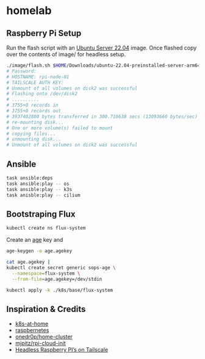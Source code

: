 # homelab

## Raspberry Pi Setup
Run the flash script with an [Ubuntu Server 22.04](https://ubuntu.com/download/raspberry-pi) image. Once flashed copy over the contents of image/ for headless setup.

```sh
./image/flash.sh $HOME/Downloads/ubuntu-22.04-preinstalled-server-arm64+raspi.img
# Password:
# HOSTNAME: rpi-node-01
# TAILSCALE AUTH KEY:
# Unmount of all volumes on disk2 was successful
# Flashing onto /dev/disk2
# ..........
# 3755+0 records in
# 3755+0 records out
# 3937402880 bytes transferred in 300.710638 secs (13093660 bytes/sec)
# re-mounting disk...
# One or more volume(s) failed to mount
# copying files...
# unmounting disk...
# Unmount of all volumes on disk2 was successful
```

## Ansible

```sh
task ansible:deps
task ansible:play -- os
task ansible:play -- k3s
task anisble:play -- cilium
```

## Bootstraping Flux

```sh
kubectl create ns flux-system
```

Create an [age](https://age-encryption.org) key and
```sh
age-keygen -o age.agekey

cat age.agekey |
kubectl create secret generic sops-age \
  --namespace=flux-system \
  --from-file=age.agekey=/dev/stdin
```

```sh
kubectl apply -k ./k8s/base/flux-system
```

## Inspiration & Credits
* [k8s-at-home](https://github.com/k8s-at-home)
* [raspbernetes](https://github.com/raspbernetes)
* [onedr0p/home-cluster](https://github.com/onedr0p/home-cluster)
* [mjpitz/rpi-cloud-init](https://github.com/mjpitz/rpi-cloud-init)
* [Headless Raspberry PI’s on Tailscale](https://blog.joelcressy.dev/headless-raspberry-pis-on-tailscale-a-cloud-like-provisioning-process-9df54fca10b2)
